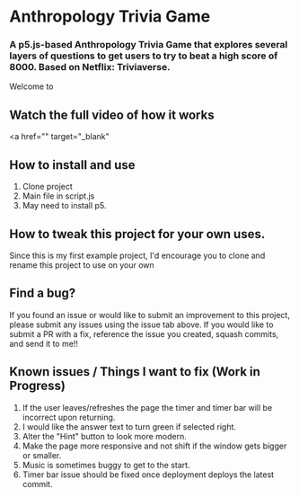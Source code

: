 # Anthropology Trivia Game

### A p5.js-based Anthropology Trivia Game that explores several layers of questions to get users to try to beat a high score of 8000. Based on Netflix: Triviaverse.

Welcome to 

## Watch the full video of how it works 
<a href="" target="_blank"

## How to install and use 

1. Clone project
2. Main file in script.js
3. May need to install p5.

## How to tweak this project for your own uses.

Since this is my first example project, I'd encourage you to clone and rename this project to use on your own

## Find a bug?

If you found an issue or would like to submit an improvement to this project, please submit any
issues using the issue tab above. If you would like to submit a PR with a fix, reference the
issue you created, squash commits, and send it to me!! 

##  Known issues / Things I want to fix (Work in Progress)

1. If the user leaves/refreshes the page the timer and timer bar will be incorrect upon returning.
2. I would like the answer text to turn green if selected right.
3. Alter the "Hint" button to look more modern.
4. Make the page more responsive and not shift if the window gets bigger or smaller.
5. Music is sometimes buggy to get to the start.
6. Timer bar issue should be fixed once deployment deploys the latest commit.
